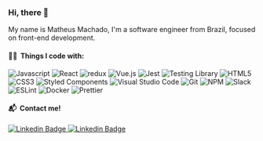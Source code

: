 ### Hi, there 👋

My name is Matheus Machado, I'm a software engineer from Brazil, focused on front-end development.

  <h4>👨‍💻 &nbsp;Things I code with:</h4>
  <p>
    <img alt="Javascript" src="https://img.shields.io/badge/-Javascript-F29400?style=flat-square&logo=javascript&logoColor=white" />      
    <img alt="React" src="https://img.shields.io/badge/-React-45b8d8?style=flat-square&logo=react&logoColor=white" />
    <img alt="redux" src="https://img.shields.io/badge/-Redux-764ABC?style=flat-square&logo=redux&logoColor=white" />
    <img alt="Vue.js" src="https://img.shields.io/badge/-Vue.js-42B883?style=flat-square&logo=Vue.js&logoColor=white"/>
    <img alt="Jest" src="https://img.shields.io/badge/-Jest-ba4522?style=flat-square&logo=jest&logoColor=white" />
    <img alt="Testing Library" src="https://img.shields.io/badge/-Testing_Library-d9235c?style=flat-square&logo=testing-library&logoColor=white" />      
    <img alt="HTML5" src="https://img.shields.io/badge/-HTML5-E34F26?style=flat-square&logo=HTML5&logoColor=white"/>
    <img alt="CSS3" src="https://img.shields.io/badge/-CSS3-1572B6?style=flat-square&logo=CSS3&logoColor=white"/>
    <img alt="Styled Components" src="https://img.shields.io/badge/-Styled_Components-db7092?style=flat-square&logo=styled-components&logoColor=white" />      
    <img alt="Visual Studio Code" src="https://img.shields.io/badge/-Visual%20Studio%20Code-23A9F2?style=flat-square&logo=Visual%20Studio%20Code&logoColor=white"/>
    <img alt="Git" src="https://img.shields.io/badge/-Git-F44D27?style=flat-square&logo=Git&logoColor=white"/>
    <img alt="NPM" src="https://img.shields.io/badge/-NPM-CB3837?style=flat-square&logo=NPM&logoColor=white"/>
    <img alt="Slack" src="https://img.shields.io/badge/-Slack-E01563?style=flat-square&logo=Slack&logoColor=white"/>      
    <img alt="ESLint" src="https://img.shields.io/badge/-ESLint-4B32C3?style=flat-square&logo=ESLint&logoColor=white"/>   
    <img alt="Docker" src="https://img.shields.io/badge/-Docker-46a2f1?style=flat-square&logo=docker&logoColor=white" />
    <img alt="Prettier" src="https://img.shields.io/badge/-Prettier-F7B93E?style=flat-square&logo=prettier&logoColor=white" />     
    <!-- <img alt="Sass" src="https://img.shields.io/badge/-Sass-CC6699?style=flat-square&logo=sass&logoColor=white" /> -->
  </p>
<h4>📬 &nbsp;Contact me!</h4>
<a href="https://www.linkedin.com/in/matheusmachado-dev/" target="_blank">
  <img alt="Linkedin Badge" src="https://img.shields.io/badge/-matheusmachado--dev-blue?style=flat-square&logo=Linkedin&logoColor=white" />
</a>
<a href="https://instagram.com/matheusmachado.dev/" target="_blank">
  <img alt="Linkedin Badge" src="https://img.shields.io/badge/-matheusmachado.dev-E4405F?style=flat-square&logo=instagram&logoColor=white" />
</a>
